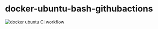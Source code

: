 # docker-ubuntu-bash-githubactions
[![docker ubuntu CI workflow](https://github.com/githubfoam/docker-ubuntu-bash-githubactions/actions/workflows/ubuntu-wf.yml/badge.svg?branch=main)](https://github.com/githubfoam/docker-ubuntu-bash-githubactions/actions/workflows/ubuntu-wf.yml)  
